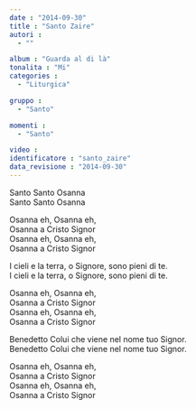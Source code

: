 ```yaml
---
date : "2014-09-30"
title : "Santo Zaire"
autori : 
  - ""

album : "Guarda al di là"
tonalita : "Mi"
categories : 
  - "Liturgica"

gruppo : 
  - "Santo"

momenti : 
  - "Santo"

video : 
identificatore : "santo_zaire"
data_revisione : "2014-09-30"
---
```

  
  
Santo Santo Osanna  
Santo Santo Osanna   
  
  
Osanna eh, Osanna eh,  
Osanna a Cristo Signor  
Osanna eh, Osanna eh,  
Osanna a Cristo Signor   
  
  
I cieli e la terra, o Signore, sono pieni di te.   
I cieli e la terra, o Signore, sono pieni di te.   
  
  
Osanna eh, Osanna eh,  
Osanna a Cristo Signor  
Osanna eh, Osanna eh,  
Osanna a Cristo Signor   
  
  
Benedetto Colui che viene nel nome tuo Signor.  
Benedetto Colui che viene nel nome tuo Signor.   
  
  
Osanna eh, Osanna eh,  
Osanna a Cristo Signor  
Osanna eh, Osanna eh,  
Osanna a Cristo Signor   
  
